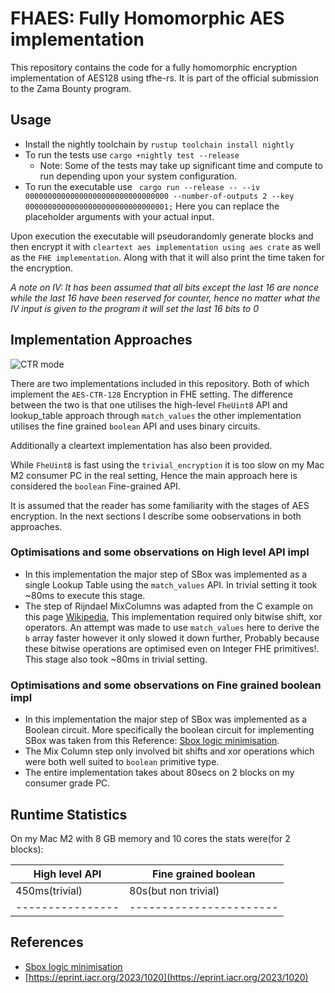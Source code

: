 # FHAES: Fully Homomorphic AES implementation

This repository contains the code for a fully homomorphic encryption implementation of AES128 using tfhe-rs. It is part of the official submission to the Zama Bounty program.

## Usage

- Install the nightly toolchain by ```rustup toolchain install nightly```
- To run the tests use ```cargo +nightly test --release```
    - Note: Some of the tests may take up significant time and compute to run depending upon your system configuration.
- To run the executable use ``` cargo run --release -- --iv 00000000000000000000000000000000 --number-of-outputs 2 --key 00000000000000000000000000000001;```
Here you can replace the placeholder arguments with your actual input.

Upon execution the executable will pseudorandomly generate <number-of-input> blocks and then encrypt it with `cleartext aes implementation using aes crate` as well as the `FHE implementation`. Along with that it will also print the time taken for the encryption.

*A note on IV: It has been assumed that all bits except the last 16 are nonce while the last 16 have been reserved for counter, hence no matter what the IV input is given to the program it will set the last 16 bits to 0*

## Implementation Approaches
![CTR mode](https://delta.cs.cinvestav.mx/~francisco/cripto/modes_archivos/Ctr_encryption.png)

There are two implementations included in this repository. Both of which implement the `AES-CTR-128` Encryption in FHE setting. The difference between the two is that one utilises the high-level `FheUint8` API and lookup_table approach through `match_values` the other implementation utilises the fine grained `boolean` API and uses binary circuits. 

Additionally a cleartext implementation has also been provided.

While `FheUint8` is fast using the `trivial_encryption` it is too slow on my Mac M2 consumer PC in the real setting, Hence the main approach here is considered the `boolean` Fine-grained API.

It is assumed that the reader has some familiarity with the stages of AES encryption. In the next sections I describe some oobservations in both approaches.

### Optimisations and some observations on High level API impl
- In this implementation the major step of SBox was implemented as a single Lookup Table using the `match_values` API. In trivial setting it took ~80ms to execute this stage.
- The step of Rijndael MixColumns was adapted from the C example on this page [Wikipedia](https://en.wikipedia.org/wiki/Rijndael_MixColumns), This implementation required only bitwise shift, xor operators. An attempt was made to use `match_values` here to derive the `b` array faster however it only slowed it down further, Probably because these bitwise operations are optimised even on Integer FHE primitives!. This stage also took ~80ms in trivial setting.

### Optimisations and some observations on Fine grained boolean impl
- In this implementation the major step of SBox was implemented as a Boolean circuit. More specifically the boolean circuit for implementing SBox was taken from this Reference: [Sbox logic minimisation](https://link.springer.com/article/10.1007/s00145-012-9124-7).
- The Mix Column step only involved bit shifts and xor operations which were both well suited to `boolean` primitive type.
- The entire implementation takes about 80secs on 2 blocks on my consumer grade PC. 

## Runtime Statistics
On my Mac M2 with 8 GB memory and 10 cores the stats were(for 2 blocks):

| High level API | Fine grained boolean |
|----------------|----------------------|
|  450ms(trivial)|         80s(but non trivial) |
|----------------|-----------------------|

## References
- [Sbox logic minimisation](https://link.springer.com/article/10.1007/s00145-012-9124-7)
- [https://eprint.iacr.org/2023/1020](https://eprint.iacr.org/2023/1020)
